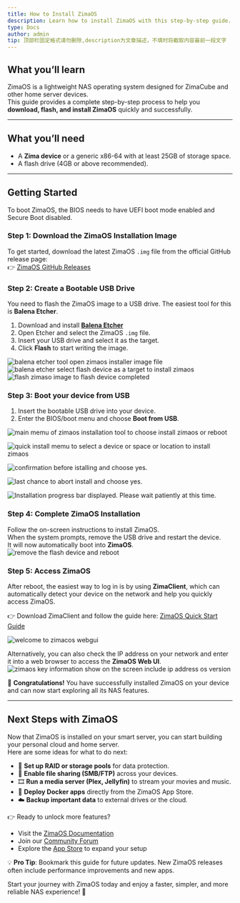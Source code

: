 ```yaml
---
title: How to Install ZimaOS
description: Learn how to install ZimaOS with this step-by-step guide. Includes downloading the image, flashing to USB, installation process, and logging in via ZimaClient or IP address.
type: Docs
author: admin
tip: 顶部栏固定格式请勿删除,description为文章描述，不填时将截取内容最前一段文字
---
```


## What you’ll learn
ZimaOS is a lightweight NAS operating system designed for ZimaCube and other home server devices.  
This guide provides a complete step-by-step process to help you **download, flash, and install ZimaOS** quickly and successfully.

---

## What you’ll need
- A **Zima device** or a generic x86-64 with at least 25GB of storage space.
- A flash drive (4GB or above recommended).

---

## Getting Started
To boot ZimaOS, the BIOS needs to have UEFI boot mode enabled and Secure Boot disabled.

### Step 1: Download the ZimaOS Installation Image
To get started, download the latest ZimaOS `.img` file from the official GitHub release page:  
👉 [ZimaOS GitHub Releases](https://github.com/IceWhaleTech/ZimaOS/releases)


### Step 2: Create a Bootable USB Drive
You need to flash the ZimaOS image to a USB drive. The easiest tool for this is **Balena Etcher**.

1. Download and install [**Balena Etcher**](https://etcher.balena.io/#download-etcher)  
2. Open Etcher and select the ZimaOS `.img` file.  
3. Insert your USB drive and select it as the target.  
4. Click **Flash** to start writing the image.

![balena etcher tool open zimaos installer image file](https://manage.icewhale.io/api/static/docs/1758610770697_open-balenaetcher-and-mount-zimaos-installer-img.png)
![balena etcher select flash device as a target to install zimaos](https://manage.icewhale.io/api/static/docs/1758610775577_select-target-usb-device-for-zimaos-image.png)
![flash zimaso image to flash device completed](https://manage.icewhale.io/api/static/docs/1758610785477_flash-zimaos-installer-img-completed.png)



### Step 3: Boot your device from USB
1. Insert the bootable USB drive into your device.  
2. Enter the BIOS/boot menu and choose **Boot from USB**.

![main memu of zimaos installation tool to choose install zimaos or reboot](https://manage.icewhale.io/api/static/docs/1758611834229_select-boot-to-install-zimaos.png)

![quick install memu to select a device or space or location to install zimaos](https://manage.icewhale.io/api/static/docs/1758611857595_select-space-to-install-zimaos.png)

![confirmation before istalling and choose yes.](https://manage.icewhale.io/api/static/docs/1758611899595_confirmaton-before-install.png)

![last chance to abort install and choose yes.](https://manage.icewhale.io/api/static/docs/1758611906569_last-chance-to-abort-the-installation.png)

![Installation progress bar displayed. Please wait patiently at this time.](https://manage.icewhale.io/api/static/docs/1758611912717_installing.png)


### Step 4: Complete ZimaOS Installation
Follow the on-screen instructions to install ZimaOS.  
When the system prompts, remove the USB drive and restart the device.  
It will now automatically boot into **ZimaOS**.
![remove the flash device and reboot](https://manage.icewhale.io/api/static/docs/1758613053107_installation-zimaos-done.png)



### Step 5: Access ZimaOS
After reboot, the easiest way to log in is by using **ZimaClient**, which can automatically detect your device on the network and help you quickly access ZimaOS.  

👉 Download ZimaClient and follow the guide here: [ZimaOS Quick Start Guide](https://www.zimaspace.com/docs/zimaos/Get-Started)  

![welcome to zimacos webgui](https://manage.icewhale.io/api/static/docs/1758611011147_Zimaos-webUI.png)


Alternatively, you can also check the IP address on your network and enter it into a web browser to access the **ZimaOS Web UI**.  
![zimaos key information show on the screen include ip address os version](https://manage.icewhale.io/api/static/docs/1758611045998_zimaos-Information-Display-Interface.png)


🎉 **Congratulations!** You have successfully installed ZimaOS on your device and can now start exploring all its NAS features.

---

## Next Steps with ZimaOS

Now that ZimaOS is installed on your smart server, you can start building your personal cloud and home server.  
Here are some ideas for what to do next:

- 🔧 **Set up RAID or storage pools** for data protection.  
- 📂 **Enable file sharing (SMB/FTP)** across your devices.  
- 🎞️ **Run a media server (Plex, Jellyfin)** to stream your movies and music.  
- 🐳 **Deploy Docker apps** directly from the ZimaOS App Store.  
- ☁️ **Backup important data** to external drives or the cloud.  

👉 Ready to unlock more features?  
- Visit the [ZimaOS Documentation](https://github.com/IceWhaleTech/ZimaOS/wiki)  
- Join our [Community Forum](https://github.com/IceWhaleTech/ZimaOS/discussions)  
- Explore the [App Store](https://github.com/IceWhaleTech/ZimaOS) to expand your setup  

💡 **Pro Tip**: Bookmark this guide for future updates. New ZimaOS releases often include performance improvements and new apps.  

Start your journey with ZimaOS today and enjoy a faster, simpler, and more reliable NAS experience! 🚀
